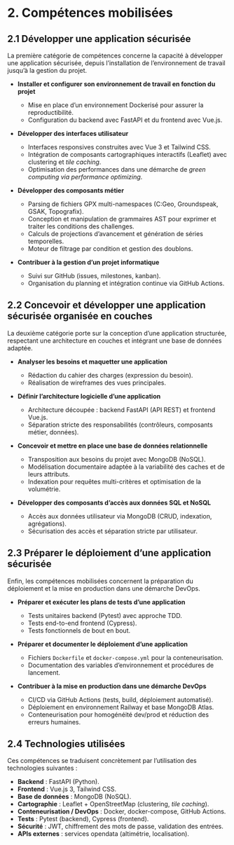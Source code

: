 # 2. Compétences mobilisées

## 2.1 Développer une application sécurisée

La première catégorie de compétences concerne la capacité à développer une application sécurisée, depuis l’installation de l’environnement de travail jusqu’à la gestion du projet.

* **Installer et configurer son environnement de travail en fonction du projet**

  * Mise en place d’un environnement Dockerisé pour assurer la reproductibilité.
  * Configuration du backend avec FastAPI et du frontend avec Vue.js.

* **Développer des interfaces utilisateur**

  * Interfaces responsives construites avec Vue 3 et Tailwind CSS.
  * Intégration de composants cartographiques interactifs (Leaflet) avec clustering et *tile caching*.
  * Optimisation des performances dans une démarche de *green computing via performance optimizing*.

* **Développer des composants métier**

  * Parsing de fichiers GPX multi-namespaces (C\:Geo, Groundspeak, GSAK, Topografix).
  * Conception et manipulation de grammaires AST pour exprimer et traiter les conditions des challenges.
  * Calculs de projections d’avancement et génération de séries temporelles.
  * Moteur de filtrage par condition et gestion des doublons.

* **Contribuer à la gestion d’un projet informatique**

  * Suivi sur GitHub (issues, milestones, kanban).
  * Organisation du planning et intégration continue via GitHub Actions.

## 2.2 Concevoir et développer une application sécurisée organisée en couches

La deuxième catégorie porte sur la conception d’une application structurée, respectant une architecture en couches et intégrant une base de données adaptée.

* **Analyser les besoins et maquetter une application**

  * Rédaction du cahier des charges (expression du besoin).
  * Réalisation de wireframes des vues principales.
* **Définir l’architecture logicielle d’une application**

  * Architecture découpée : backend FastAPI (API REST) et frontend Vue.js.
  * Séparation stricte des responsabilités (contrôleurs, composants métier, données).
* **Concevoir et mettre en place une base de données relationnelle**

  * Transposition aux besoins du projet avec MongoDB (NoSQL).
  * Modélisation documentaire adaptée à la variabilité des caches et de leurs attributs.
  * Indexation pour requêtes multi-critères et optimisation de la volumétrie.
* **Développer des composants d’accès aux données SQL et NoSQL**

  * Accès aux données utilisateur via MongoDB (CRUD, indexation, agrégations).
  * Sécurisation des accès et séparation stricte par utilisateur.

## 2.3 Préparer le déploiement d’une application sécurisée

Enfin, les compétences mobilisées concernent la préparation du déploiement et la mise en production dans une démarche DevOps.

* **Préparer et exécuter les plans de tests d’une application**

  * Tests unitaires backend (Pytest) avec approche TDD.
  * Tests end-to-end frontend (Cypress).
  * Tests fonctionnels de bout en bout.
* **Préparer et documenter le déploiement d’une application**

  * Fichiers `Dockerfile` et `docker-compose.yml` pour la conteneurisation.
  * Documentation des variables d’environnement et procédures de lancement.
* **Contribuer à la mise en production dans une démarche DevOps**

  * CI/CD via GitHub Actions (tests, build, déploiement automatisé).
  * Déploiement en environnement Railway et base MongoDB Atlas.
  * Conteneurisation pour homogénéité dev/prod et réduction des erreurs humaines.

## 2.4 Technologies utilisées

Ces compétences se traduisent concrètement par l’utilisation des technologies suivantes :

* **Backend** : FastAPI (Python).
* **Frontend** : Vue.js 3, Tailwind CSS.
* **Base de données** : MongoDB (NoSQL).
* **Cartographie** : Leaflet + OpenStreetMap (clustering, *tile caching*).
* **Conteneurisation / DevOps** : Docker, docker-compose, GitHub Actions.
* **Tests** : Pytest (backend), Cypress (frontend).
* **Sécurité** : JWT, chiffrement des mots de passe, validation des entrées.
* **APIs externes** : services opendata (altimétrie, localisation).
